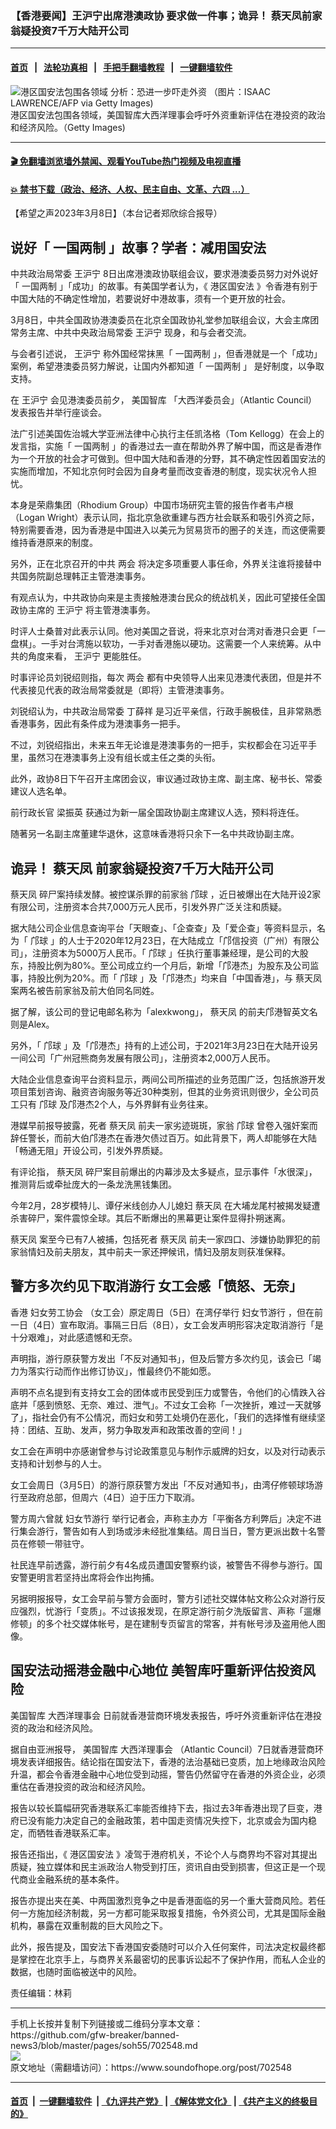 ### 【香港要闻】王沪宁出席港澳政协 要求做一件事；诡异！ 蔡天凤前家翁疑投资7千万大陆开公司
------------------------

#### [首页](https://github.com/gfw-breaker/banned-news3/blob/master/README.md) &nbsp;&nbsp;|&nbsp;&nbsp; [法轮功真相](https://github.com/begood0513/basic/blob/master/README.md)  &nbsp;&nbsp;|&nbsp;&nbsp; [手把手翻墙教程](https://github.com/gfw-breaker/guides/wiki)  &nbsp;&nbsp;|&nbsp;&nbsp; [一键翻墙软件](https://github.com/gfw-breaker/nogfw/blob/master/README.md)  



<div><img alt=" 港区国安法包围各领域 分析：恐进一步吓走外资 （图片：ISAAC LAWRENCE/AFP via Getty Images)" src="https://img.soundofhope.org/2023-02/gettyimages-1245256984-594x594-1676690697900.jpg"/>
<br/><figcaption class="caption">
 港区国安法包围各领域，美国智库大西洋理事会呼吁外资重新评估在港投资的政治和经济风险。（Getty Images)
</figcaption></div><hr/>

#### [ 🎬  免翻墙浏览墙外禁闻、观看YouTube热门视频及电视直播](https://github.com/gfw-breaker/HelloWorld)

#### [ 💥  禁书下载（政治、经济、人权、民主自由、文革、六四 ...）](https://github.com/gfw-breaker/books/blob/master/README.md)

<div><div class="Content__Wrapper sc-1bvya0-0 elmmKw article_body" data-checkusr="" itemprop="articleBody">
 <div id="post_place_1">
 </div>
 <p class="meta-top">
  <span class="meta">
   【希望之声2023年3月8日】（本台记者郑欣综合报导）
  </span>
 </p>
 <h2>
  <strong>
   说好「
   <ok href="/term/1658">
    一国两制
   </ok>
   」故事？学者：减用国安法
  </strong>
 </h2>
 <p>
  中共政治局常委
  <ok href="/term/2540">
   王沪宁
  </ok>
  8日出席港澳政协联组会议，要求港澳委员努力对外说好「
  <ok href="/term/1658">
   一国两制
  </ok>
  」「成功」的故事。有美国学者认为，《
  <ok href="/term/291820">
   港区国安法
  </ok>
  》令香港有别于中国大陆的不确定性增加，若要说好中港故事，须有一个更开放的社会。
 </p>
 <p>
  3月8日，中共全国政协港澳委员在北京全国政协礼堂参加联组会议，大会主席团常务主席、中共中央政治局常委
  <ok href="/term/2540">
   王沪宁
  </ok>
  现身，和与会者交流。
 </p>
 <p>
  与会者引述说，
  <ok href="/term/2540">
   王沪宁
  </ok>
  称外国经常抹黑「
  <ok href="/term/1658">
   一国两制
  </ok>
  」，但香港就是一个「成功」案例，希望港澳委员努力解说，让国内外都知道「
  <ok href="/term/1658">
   一国两制
  </ok>
  」 是好制度，以争取支持。
 </p>
 <p>
  在
  <ok href="/term/2540">
   王沪宁
  </ok>
  会见港澳委员前夕，
  <ok href="/term/28428">
   美国智库
  </ok>
  「大西洋委员会」（Atlantic Council）发表报告并举行座谈会。
 </p>
 <p>
  法广引述美国佐治城大学亚洲法律中心执行主任凯洛格（Tom Kellogg）在会上的发言指，实施「
  <ok href="/term/1658">
   一国两制
  </ok>
  」的香港过去一直在帮助外界了解中国，而这是香港作为一个开放的社会才可做到。但中国大陆和香港的分野，其不确定性因着国安法的实施而增加，不知北京何时会因为自身考量而改变香港的制度，现实状况令人担忧。
 </p>
 <p>
  本身是荣鼎集团（Rhodium Group）中国市场研究主管的报告作者韦卢根（Logan Wright）表示认同，指北京急欲重建与西方社会联系和吸引外资之际，特别需要香港，因为香港是中国进入以美元为贸易货币的圈子的关连，而这便需要维持香港原来的制度。
 </p>
 <p>
  另外，正在北京召开的中共
  <ok href="/term/34349">
   两会
  </ok>
  将决定多项重要人事任命，外界关注谁将接替中共国务院副总理韩正主管港澳事务。
 </p>
 <p>
  有观点认为，中共政协向来是主责接触港澳台民众的统战机关，因此可望接任全国政协主席的
  <ok href="/term/2540">
   王沪宁
  </ok>
  将主管港澳事务。
 </p>
 <p>
  时评人士桑普对此表示认同。他对美国之音说，将来北京对台湾对香港只会更「一盘棋」。一手对台湾施以软功，一手对香港施以硬功。这需要一个人来统筹。从中共的角度来看，
  <ok href="/term/2540">
   王沪宁
  </ok>
  更能胜任。
 </p>
 <p>
  时事评论员刘锐绍则指，每次
  <ok href="/term/34349">
   两会
  </ok>
  都有中央领导人出来见港澳代表团，但是并不代表接见代表的政治局常委就是（即将）主管港澳事务。
 </p>
 <p>
  刘锐绍认为，中共政治局常委
  <ok href="/term/39601">
   丁薛祥
  </ok>
  是习近平亲信，行政手腕极佳，且非常熟悉香港事务，因此有条件成为港澳事务一把手。
 </p>
 <p>
  不过，刘锐绍指出，未来五年无论谁是港澳事务的一把手，实权都会在习近平手里，虽然习在港澳事务上没有组长或主任之类的头衔。
 </p>
 <p>
  此外，政协8日下午召开主席团会议，审议通过政协主席、副主席、秘书长、常委建议人选名单。
 </p>
 <p>
  前行政长官
  <ok href="/term/1269">
   梁振英
  </ok>
  获通过为新一届全国政协副主席建议人选，预料将连任。
 </p>
 <p>
  随著另一名副主席董建华退休，这意味香港将只余下一名中共政协副主席。
 </p>
 <h2>
  <strong>
   诡异！
   <ok href="/term/843131">
    蔡天凤
   </ok>
   前家翁疑投资7千万大陆开公司
  </strong>
 </h2>
 <p>
  <ok href="/term/843131">
   蔡天凤
  </ok>
  碎尸案持续发酵。被控谋杀罪的前家翁
  <ok href="/term/844214">
   邝球
  </ok>
  ，近日被爆出在大陆开设2家有限公司，注册资本合共7,000万元人民币，引发外界广泛关注和质疑。
 </p>
 <p>
  据大陆公司企业信息查询平台「天眼查」、「企查查」及「爱企查」等资料显示，名为「
  <ok href="/term/844214">
   邝球
  </ok>
  」的人士于2020年12月23日，在大陆成立「邝信投资（广州）有限公司」，注册资本为5000万人民币。「
  <ok href="/term/844214">
   邝球
  </ok>
  」任执行董事兼经理，是公司的大股东，持股比例为80%。至公司成立约一个月后，新增「邝港杰」为股东及公司监事，持股比例为20%。而「
  <ok href="/term/844214">
   邝球
  </ok>
  」及「邝港杰」均来自「中国香港」，与
  <ok href="/term/843131">
   蔡天凤
  </ok>
  案两名被告前家翁及前大伯同名同姓。
 </p>
 <p>
  据了解，该公司的登记电邮名称为「alexkwong」，
  <ok href="/term/843131">
   蔡天凤
  </ok>
  的前夫邝港智英文名则是Alex。
 </p>
 <p>
  另外，「
  <ok href="/term/844214">
   邝球
  </ok>
  」及「邝港杰」持有的上述公司，于2021年3月23日在大陆开设另一间公司「广州冠熊商务发展有限公司」，注册资本2,000万人民币。
 </p>
 <p>
  大陆企业信息查询平台资料显示，两间公司所描述的业务范围广泛，包括旅游开发项目策划咨询、融资咨询服务等近30种类别，但其的业务资讯则很少，全公司员工只有
  <ok href="/term/844214">
   邝球
  </ok>
  及邝港杰2个人，与外界鲜有业务往来。
 </p>
 <p>
  港媒早前报导披露，死者
  <ok href="/term/843131">
   蔡天凤
  </ok>
  前夫一家劣迹斑斑，家翁
  <ok href="/term/844214">
   邝球
  </ok>
  曾卷入强奸案而辞任警长，而前大伯邝港杰在香港欠债过百万。如此背景下，两人却能够在大陆「畅通无阻」开设公司，引发外界质疑。
 </p>
 <p>
  有评论指，
  <ok href="/term/843131">
   蔡天凤
  </ok>
  碎尸案目前爆出的内幕涉及太多疑点，显示事件「水很深」，推测背后或牵扯庞大的一条龙洗黑钱集团。
 </p>
 <p>
  今年2月，28岁模特儿、谭仔米线创办人儿媳妇
  <ok href="/term/843131">
   蔡天凤
  </ok>
  在大埔龙尾村被揭发疑遭杀害碎尸，案件震惊全球。其后不断爆出的黑幕更让案件显得扑朔迷离。
 </p>
 <p>
  <ok href="/term/843131">
   蔡天凤
  </ok>
  案至今已有7人被捕，包括死者
  <ok href="/term/843131">
   蔡天凤
  </ok>
  前夫一家四口、涉嫌协助罪犯的前家翁情妇及前夫朋友，其中前夫一家还押候讯，情妇及朋友则获准保释。
 </p>
 <h2>
  <strong>
   警方多次约见下取消游行 女工会感「愤怒、无奈」
  </strong>
 </h2>
 <p>
  香港
  <ok href="/term/845843">
   妇女劳工协会
  </ok>
  （女工会）原定周日（5日）在湾仔举行
  <ok href="/term/846548">
   妇女节游行
  </ok>
  ，但在前一日（4日）宣布取消。事隔三日后（8日），女工会发声明形容决定取消游行「是十分艰难」，对此感遗憾和无奈。
 </p>
 <p>
  声明指，游行原获警方发出「不反对通知书」，但及后警方多次约见，该会已「竭力为落实行动而作出修订协议」，惟最终仍不能如愿。
 </p>
 <p>
  声明不点名提到有支持女工会的团体或市民受到压力或警告，令他们的心情跌入谷底并「感到愤怒、无奈、难过、泄气」。不过女工会称「一次挫折，难过一天就够了」，指社会仍有不公情况，而妇女和劳工处境仍在恶化，「我们的选择惟有继续坚持︰团结、互助、发声，努力争取发声和政策改善的空间！」
 </p>
 <p>
  女工会在声明中亦感谢曾参与讨论政策意见与制作示威牌的妇女，以及对行动表示支持和计划参与的人士。
 </p>
 <p>
  女工会周日（3月5日）的游行原获警方发出「不反对通知书」，由湾仔修顿球场游行至政府总部，但周六（4日）迫于压力下取消。
 </p>
 <p>
  警方周六曾就
  <ok href="/term/846548">
   妇女节游行
  </ok>
  举行记者会，声称主办方「平衡各方利弊后」决定不进行集会游行，警告如有人到场或涉未经批准集结。周日当日，警方更派出数十名警员在修顿一带驻守。
 </p>
 <p>
  社民连早前透露，游行前夕有4名成员遭国安警察约谈，被警告不得参与游行。国安警更明言若坚持出席将会作出拘捕。
 </p>
 <p>
  另据明报报导，女工会早前与警方会面时，警方引述社交媒体帖文称公众对游行反应强烈，忧游行「变质」。不过该报发现，在原定游行前夕洗版留言、声称「遛爆修顿」的多个社交媒体帐号，是在建制专页留言的常客，并有帐号涉及盗用他人图像。
 </p>
 <h2>
  国安法动摇港金融中心地位 美智库吁重新评估投资风险
 </h2>
 <p>
  <ok href="/term/28428">
   美国智库
  </ok>
  <ok href="/term/46092">
   大西洋理事会
  </ok>
  日前就香港营商环境发表报告，呼吁外资重新评估在港投资的政治和经济风险。
 </p>
 <p>
  据自由亚洲报导，
  <ok href="/term/28428">
   美国智库
  </ok>
  <ok href="/term/46092">
   大西洋理事会
  </ok>
  （Atlantic Council）7日就香港营商环境发表详细报告。结论指在国安法下，香港的法治基础已变质，加上地缘政治风险升温，都会令香港金融中心地位受到动摇，警告仍然留守在香港的外资企业，必须重估在香港投资的政治和经济风险。
 </p>
 <p>
  报告以较长篇幅研究香港联系汇率能否维持下去，指过去3年香港出现了巨变，港府已没有能力决定自己的金融政策，若中国走资情况失控下，北京或会为国内稳定，而牺牲香港联系汇率。
 </p>
 <p>
  报告还指出，《
  <ok href="/term/291820">
   港区国安法
  </ok>
  》凌驾于港府机关，不论个人与商界均不容对其提出质疑，独立媒体和民主派政治人物受到打压，资讯自由受到损害，但这正是一个现代商业金融系统的基本条件。
 </p>
 <p>
  报告亦提出夹在美、中两国激烈竞争之中是香港面临的另一个重大营商风险。若任何一方施加经济制裁，另一方都可能采取报复措施，令外资公司，尤其是国际金融机构，暴露在双重制裁的巨大风险之下。
 </p>
 <p>
  此外，报告提及，国安法下香港国安委随时可以介入任何案件，司法决定权最终都是掌控在北京手上，与商界关系最密切的民事诉讼起不了保护作用，而私人企业的数据，也随时面临被送中的风险。
 </p>
 <p class="meta-btm">
  责任编辑：林莉
 </p>
</div>
</div>
<hr/>
手机上长按并复制下列链接或二维码分享本文章：<br/>
https://github.com/gfw-breaker/banned-news3/blob/master/pages/soh55/702548.md <br/>
<a href='https://github.com/gfw-breaker/banned-news3/blob/master/pages/soh55/702548.md'><img src='https://github.com/gfw-breaker/banned-news3/blob/master/pages/soh55/702548.md.png'/></a> <br/>
原文地址（需翻墙访问）：https://www.soundofhope.org/post/702548


------------------------
#### [首页](https://github.com/gfw-breaker/banned-news3/blob/master/README.md) &nbsp;|&nbsp; [一键翻墙软件](https://github.com/gfw-breaker/nogfw/blob/master/README.md) &nbsp;| [《九评共产党》](https://github.com/gfw-breaker/9ping.md/blob/master/README.md#九评之一评共产党是什么) | [《解体党文化》](https://github.com/gfw-breaker/jtdwh.md/blob/master/README.md) | [《共产主义的终极目的》](https://github.com/gfw-breaker/gczydzjmd.md/blob/master/README.md)


<img src='http://gfw-breaker.win/banned-news3/pages/soh55/702548.md' width='0px' height='0px'/>